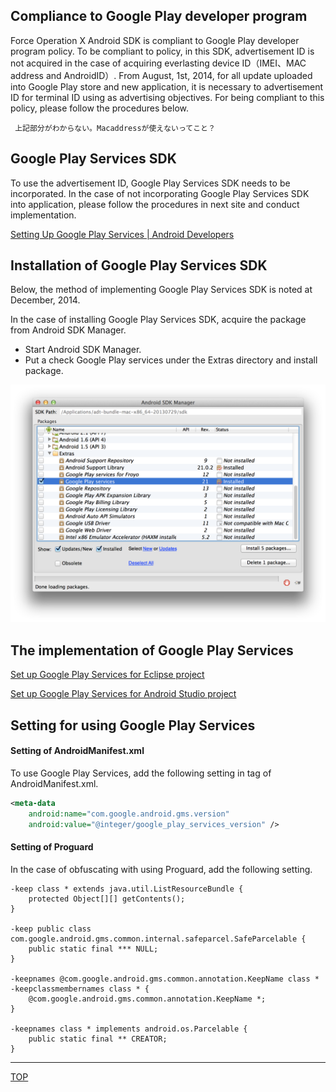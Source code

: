 ## Compliance to Google Play developer program

Force Operation X Android SDK is compliant to Google Play developer program policy. To be compliant to policy, in this SDK, advertisement ID is not acquired in the case of acquiring everlasting device ID（IMEI、MAC address and AndroidID）. From August, 1st, 2014, for all update uploaded into Google Play store and new application, it is necessary to advertisement ID for terminal ID using as advertising objectives. For being compliant to this policy, please follow the procedures below.

<code> 上記部分がわからない。Macaddressが使えないってこと？ </code>

## Google Play Services SDK

To use the advertisement ID, Google Play Services SDK needs to be incorporated. In the case of not incorporating Google Play Services SDK into application, please follow the procedures in next site and conduct implementation.

[Setting Up Google Play Services | Android Developers](https://developer.android.com/google/play-services/setup.html)

## Installation of Google Play Services SDK

Below, the method of implementing Google Play Services SDK is noted at December, 2014.

In the case of installing Google Play Services SDK, acquire the package from Android SDK Manager.

* Start Android SDK Manager.
* Put a check Google Play services under the Extras directory and install package.

![googlePlayServices01](./img01.png)

## The implementation of Google Play Services

[Set up Google Play Services for Eclipse project](./eclipse/README.md)

[Set up Google Play Services for Android Studio project](./android_studio/README.md)

## Setting for using Google Play Services

#### Setting of AndroidManifest.xml

To use Google Play Services, add the following setting in <Application>tag of AndroidManifest.xml.

```xml
<meta-data
    android:name="com.google.android.gms.version"
    android:value="@integer/google_play_services_version" />
```

#### Setting of Proguard

In the case of obfuscating with using Proguard, add the following setting.

```
-keep class * extends java.util.ListResourceBundle {
    protected Object[][] getContents();
}

-keep public class com.google.android.gms.common.internal.safeparcel.SafeParcelable {
    public static final *** NULL;
}

-keepnames @com.google.android.gms.common.annotation.KeepName class *
-keepclassmembernames class * {
    @com.google.android.gms.common.annotation.KeepName *;
}

-keepnames class * implements android.os.Parcelable {
    public static final ** CREATOR;
}
```

---
[TOP](/lang/en/README.md)
